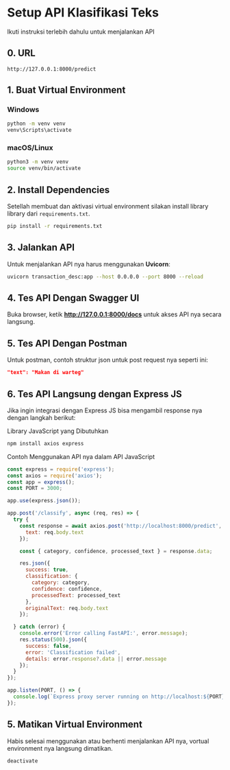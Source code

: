 # Setup API Klasifikasi Teks

Ikuti instruksi terlebih dahulu untuk menjalankan API

## 0. URL
```http://127.0.0.1:8000/predict```

## 1. Buat Virtual Environment

### **Windows**
```sh
python -m venv venv
venv\Scripts\activate
```

### **macOS/Linux**
```sh
python3 -m venv venv
source venv/bin/activate
```

## 2. Install Dependencies

Setellah membuat dan aktivasi virtual environment silakan install library library dari `requirements.txt`.

```sh
pip install -r requirements.txt
```

## 3. Jalankan API

Untuk menjalankan API nya harus menggunakan **Uvicorn**:

```sh
uvicorn transaction_desc:app --host 0.0.0.0 --port 8000 --reload
```

## 4. Tes API Dengan Swagger UI
Buka browser, ketik **http://127.0.0.1:8000/docs** untuk akses API nya secara langsung.

## 5. Tes API Dengan Postman
Untuk postman, contoh struktur json untuk post request nya seperti ini:
```json
"text": "Makan di warteg"
```

## 6. Tes API Langsung dengan Express JS
Jika ingin integrasi dengan Express JS bisa mengambil response nya dengan langkah berikut:

Library JavaScript yang Dibutuhkan
```sh
npm install axios express
```
Contoh Menggunakan API nya dalam API JavaScript
```js
const express = require('express');
const axios = require('axios');
const app = express();
const PORT = 3000;

app.use(express.json());

app.post('/classify', async (req, res) => {
  try {
    const response = await axios.post('http://localhost:8000/predict', {
      text: req.body.text
    });

    const { category, confidence, processed_text } = response.data;

    res.json({
      success: true,
      classification: {
        category: category,
        confidence: confidence,
        processedText: processed_text
      },
      originalText: req.body.text
    });

  } catch (error) {
    console.error('Error calling FastAPI:', error.message);
    res.status(500).json({
      success: false,
      error: 'Classification failed',
      details: error.response?.data || error.message
    });
  }
});

app.listen(PORT, () => {
  console.log(`Express proxy server running on http://localhost:${PORT}`);
});
```

## 5. Matikan Virtual Environment

Habis selesai menggunakan atau berhenti menjalankan API nya, vortual environment nya langsung dimatikan.

```sh
deactivate
```

